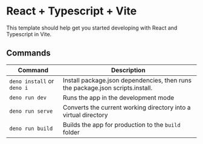 # React + Typescript + Vite

This template should help get you started developing with React and Typescript in Vite.

## Commands

| Command                    | Description                                                                    |
| -------------------------- | ------------------------------------------------------------------------------ |
| `deno install` or `deno i` | Install package.json dependencies, then runs the package.json scripts.install. |
| `deno run dev`             | Runs the app in the development mode                                           |
| `deno run serve`           | Converts the current working directory into a virtual directory                |
| `deno run build`           | Builds the app for production to the `build` folder                            |
